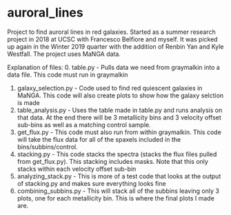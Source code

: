 # auroral_lines
Project to find auroral lines in red galaxies. Started as a summer research project in 2018 at UCSC with Francesco Belfiore and myself. It was picked up again in the Winter 2019 quarter with the addition of Renbin Yan and Kyle Westfall. The project uses MaNGA data.

Explanation of files:
0. table.py  -  Pulls data we need from graymalkin into a data file. This code must run in graymalkin
1. galaxy_selection.py  -  Code used to find red quiescent galaxies in MaNGA. This code will also create plots to show how the galaxy selction is made
2. table_analysis.py  -  Uses the table made in table.py and runs analysis on that data. At the end there will be 3 metallicity bins and 3 velocity offset sub-bins as well as a matching control sample.
3. get_flux.py  -  This code must also run from within graymalkin. This code will take the flux data for all of the spaxels included in the bins/subbins/control.
4. stacking.py  -  This code stacks the spectra (stacks the flux files pulled from get_flux.py). This stacking includes masks. Note that this only stacks within each velocity offset sub-bin
5. analyzing_stack.py  -  This is more of a test code that looks at the output of stacking.py and makes sure everything looks fine
6. combining_subbins.py  -  This will stack all of the subbins leaving only 3 plots, one for each metallicity bin. This is where the final plots I made are.
